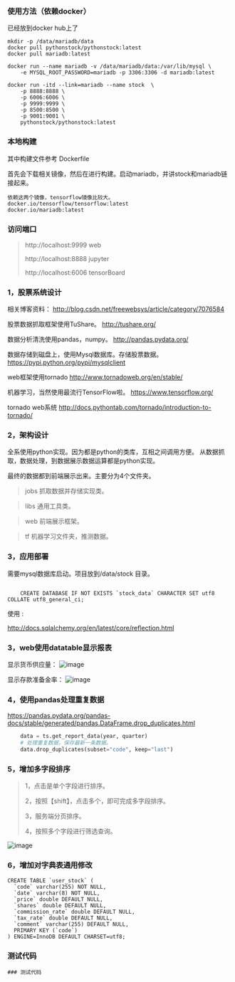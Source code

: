 ﻿### 使用方法（依赖docker）

已经放到docker hub上了

```
mkdir -p /data/mariadb/data
docker pull pythonstock/pythonstock:latest
docker pull mariadb:latest

docker run --name mariadb -v /data/mariadb/data:/var/lib/mysql \
    -e MYSQL_ROOT_PASSWORD=mariadb -p 3306:3306 -d mariadb:latest

docker run -itd --link=mariadb --name stock  \
    -p 8888:8888 \
    -p 6006:6006 \
    -p 9999:9999 \
    -p 8500:8500 \
    -p 9001:9001 \
    pythonstock/pythonstock:latest

```


### 本地构建

其中构建文件参考 Dockerfile

首先会下载相关镜像，然后在进行构建。启动mariadb，并讲stock和mariadb链接起来。

```
依赖这两个镜像，tensorflow镜像比较大。
docker.io/tensorflow/tensorflow:latest
docker.io/mariadb:latest
```

### 访问端口

> http://localhost:9999 web 
>
> http://localhost:8888 jupyter
>
> http://localhost:6006 tensorBoard

### 1，股票系统设计

相关博客资料：
http://blog.csdn.net/freewebsys/article/category/7076584

股票数据抓取框架使用TuShare。
http://tushare.org/

数据分析清洗使用pandas，numpy。
http://pandas.pydata.org/

数据存储到磁盘上，使用Mysql数据库。存储股票数据。
https://pypi.python.org/pypi/mysqlclient

web框架使用tornado
http://www.tornadoweb.org/en/stable/

机器学习，当然使用最流行TensorFlow啦。
https://www.tensorflow.org/

tornado web系统
http://docs.pythontab.com/tornado/introduction-to-tornado/


### 2，架构设计
全系使用python实现。因为都是python的类库，互相之间调用方便。
从数据抓取，数据处理，到数据展示数据运算都是python实现。

最终的数据都到前端展示出来。主要分为4个文件夹。

> jobs 抓取数据并存储实现类。

> libs 通用工具类。

> web 前端展示框架。

> tf 机器学习文件夹，推测数据。

### 3，应用部署

需要mysql数据库启动。项目放到/data/stock 目录。
```

    CREATE DATABASE IF NOT EXISTS `stock_data` CHARACTER SET utf8 COLLATE utf8_general_ci;
```

使用 :

http://docs.sqlalchemy.org/en/latest/core/reflection.html

### 3，web使用datatable显示报表

显示货币供应量：
 ![image](https://raw.githubusercontent.com/pythonstock/stock/master/web/static/img/stock-data-01.png)

 显示存款准备金率：
 ![image](https://raw.githubusercontent.com/pythonstock/stock/master/web/static/img/stock-data-02.png)

### 4，使用pandas处理重复数据

https://pandas.pydata.org/pandas-docs/stable/generated/pandas.DataFrame.drop_duplicates.html

```python
    data = ts.get_report_data(year, quarter)
    # 处理重复数据，保存最新一条数据。
    data.drop_duplicates(subset="code", keep="last")
```

### 5，增加多字段排序

> 1，点击是单个字段进行排序。
>
> 2，按照【shift】，点击多个，即可完成多字段排序。
> 
> 3，服务端分页排序。
>
> 4，按照多个字段进行筛选查询。

 ![image](https://raw.githubusercontent.com/pythonstock/stock/master/web/static/img/stock-data-04.png)


### 6，增加对字典表通用修改

```
CREATE TABLE `user_stock` (
  `code` varchar(255) NOT NULL,
  `date` varchar(8) NOT NULL,
  `price` double DEFAULT NULL,
  `shares` double DEFAULT NULL,
  `commission_rate` double DEFAULT NULL,
  `tax_rate` double DEFAULT NULL,
  `comment` varchar(255) DEFAULT NULL,
  PRIMARY KEY (`code`)
) ENGINE=InnoDB DEFAULT CHARSET=utf8;
```
### 测试代码
```
### 测试代码
```
